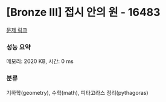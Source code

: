# [Bronze III] 접시 안의 원 - 16483 

[문제 링크](https://www.acmicpc.net/problem/16483) 

### 성능 요약

메모리: 2020 KB, 시간: 0 ms

### 분류

기하학(geometry), 수학(math), 피타고라스 정리(pythagoras)

